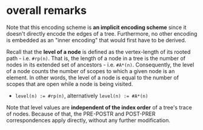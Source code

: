 
<!-- ======================================================================= -->
# overall remarks

Note that this encoding scheme is **an implicit encoding scheme** since it
doesn't directly encode the edges of a tree. Furthermore, no other encoding
is embedded as an "inner encoding" that would first have to be derived.

Recall that the **level of a node** is defined as the vertex-length of its
rooted path - i.e. `#rp(n)`. That is, the length of a node in a tree is the
number of nodes in its extended set of ancestors - i.e. `#A*(n)`. Consequently,
the level of a node counts the number of scopes to which a given node is an
element. In other words, the level of a node is equal to the number of scopes
that are open while a node is being visited.

* `level(n) := #rp(n)`, alternatively `level(n) := #A*(n)`

Note that level values are **independent of the index order** of a tree's
trace of nodes. Because of that, the PRE-POSTR and POST-PRER correspondences
apply directly, without any further modification.
